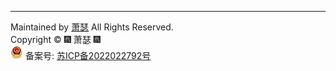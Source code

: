 ---
Maintained by [萧瑟](https://github.com/Sentinel-22/Sentinel-22.github.io) All Rights Reserved.<span id="sitetime"></span>
<br/>
<span>Copyright &copy; 🎆 萧瑟 🎆</span>
<br/>
![](_media/%E5%A4%87%E6%A1%88.png) 备案号: [苏ICP备2022022792号](https://beian.miit.gov.cn/#/Integrated/index)
